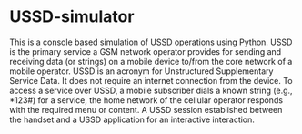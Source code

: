 # USSD-simulator
This is a console based simulation of USSD operations using Python.
USSD is the primary service a GSM network operator provides for sending and receiving data (or strings) on a mobile device to/from the core network of a mobile operator.
USSD is an acronym for Unstructured Supplementary Service Data.
It does not require an internet connection from the device.
To access a service over USSD, a mobile subscriber dials a known string (e.g., *123#) for a service, the home network of the cellular operator responds with the required menu or content. A USSD session established between the handset and a USSD application for an interactive interaction.
